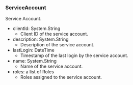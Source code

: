 ### ServiceAccount
Service Account.

- clientId: System.String
  - Client ID of the service account.
- description: System.String
  - Description of the service account.
- lastLogin: DateTime
  - Timestamp of the last login by the service account.
- name: System.String
  - Name of the service account.
- roles: a list of Roles
  - Roles assigned to the service account.
